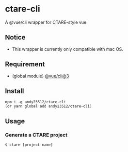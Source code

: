 # ctare-cli
A @vue/cli wrapper for CTARE-style vue
## Notice
- This wrapper is currently only compatible with mac OS.
## Requirement
- (global module) [@vue/cli@3](https://www.npmjs.com/package/@vue/cli)
## Install
```
npm i -g andy23512/ctare-cli
(or yarn global add andy23512/ctare-cli)
```
## Usage
### Generate a CTARE project
```
$ ctare [project name]
```
